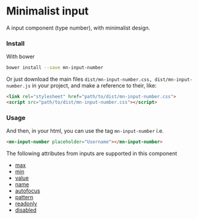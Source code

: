 # Minimalist input

A input component (type number), with minimalist design.

<!-- See the [demo](http://codepen.io/darlanmendonca/full/akgXQq)

[![preview demo](https://raw.githubusercontent.com/minimalist-components/mn-input/master/sources/example/mn-input.gif)](http://codepen.io/darlanmendonca/full/akgXQq) -->

### Install

With bower

```sh
bower install --save mn-input-number
```

Or just download the main files ```dist/mn-input-number.css, dist/mn-input-number.js``` in your project, and make a reference to their, like:

```html
<link rel="stylesheet" href="path/to/dist/mn-input-number.css">
<script src="path/to/dist/mn-input-number.css"></script>
```

### Usage

And then, in your html, you can use the tag ```mn-input-number``` i.e.

```html
<mn-input-number placeholder="Username"></mn-input-number>
```

The following attributes from inputs are supported in this component

- [max](http://www.w3schools.com/tags/att_input_max.asp)
- [min](http://www.w3schools.com/tags/att_input_min.asp)
- [value](http://www.w3schools.com/tags/att_input_value.asp)
- [name](http://www.w3schools.com/tags/att_input_name.asp)
- [autofocus](http://www.w3schools.com/tags/att_input_autofocus.asp)
- [pattern](http://www.w3schools.com/tags/att_input_pattern.asp)
- [readonly](http://www.w3schools.com/tags/att_input_readonly.asp)
- [disabled](http://www.w3schools.com/tags/att_input_disabled.asp)
